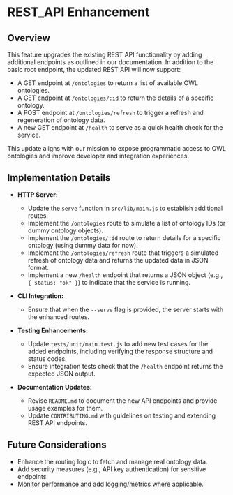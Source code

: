# REST_API Enhancement

## Overview
This feature upgrades the existing REST API functionality by adding additional endpoints as outlined in our documentation. In addition to the basic root endpoint, the updated REST API will now support:

- A GET endpoint at `/ontologies` to return a list of available OWL ontologies.
- A GET endpoint at `/ontologies/:id` to return the details of a specific ontology.
- A POST endpoint at `/ontologies/refresh` to trigger a refresh and regeneration of ontology data.
- A new GET endpoint at `/health` to serve as a quick health check for the service.

This update aligns with our mission to expose programmatic access to OWL ontologies and improve developer and integration experiences.

## Implementation Details
- **HTTP Server:**
  - Update the `serve` function in `src/lib/main.js` to establish additional routes.
  - Implement the `/ontologies` route to simulate a list of ontology IDs (or dummy ontology objects).
  - Implement the `/ontologies/:id` route to return details for a specific ontology (using dummy data for now).
  - Implement the `/ontologies/refresh` route that triggers a simulated refresh of ontology data and returns the updated data in JSON format.
  - Implement a new `/health` endpoint that returns a JSON object (e.g., `{ status: "ok" }`) to indicate that the service is running.

- **CLI Integration:**
  - Ensure that when the `--serve` flag is provided, the server starts with the enhanced routes.

- **Testing Enhancements:**
  - Update `tests/unit/main.test.js` to add new test cases for the added endpoints, including verifying the response structure and status codes.
  - Ensure integration tests check that the `/health` endpoint returns the expected JSON output.

- **Documentation Updates:**
  - Revise `README.md` to document the new API endpoints and provide usage examples for them.
  - Update `CONTRIBUTING.md` with guidelines on testing and extending REST API endpoints.

## Future Considerations
- Enhance the routing logic to fetch and manage real ontology data.
- Add security measures (e.g., API key authentication) for sensitive endpoints.
- Monitor performance and add logging/metrics where applicable.
